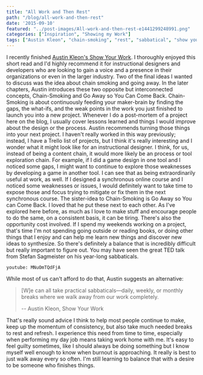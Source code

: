 ```yaml
---
title: "All Work and Then Rest"
path: "/blog/all-work-and-then-rest"
date: '2015-09-10'
featured: "../post-images/All-work-and-then-rest-e1441299248991.png"
categories: ["Inspiration", "Showing my Work"]
tags: ["Austin Kleon", "chain-smoking", "rest", "sabbatical", "show your work"]
---
```


I recently finished [Austin Kleon's Show Your Work](/blog/how-not-to-be-an-instructional-design-professional/). I thoroughly enjoyed this short read and I'd highly recommend it for instructional designers and developers who are looking to gain a voice and a presence in their organizations or even in the larger industry. Two of the final ideas I wanted to discuss was the idea about chain smoking and going away. In the later chapters, Austin introduces these two opposite but interconnected concepts, Chain-Smoking and Go Away so You Can Come Back. Chain-Smoking is about continuously feeding your maker-brain by finding the gaps, the what-ifs, and the weak points in the work you just finished to launch you into a new project. Whenever I do a post-mortem of a project here on the blog, I usually cover lessons learned and things I would improve about the design or the process. Austin recommends turning those things into your next project. I haven't really worked in this way previously; instead, I have a Trello list of projects, but I think it's really interesting and I wonder what it might look like for an instructional designer. I think, for us, instead of being a content chain, it would more likely be an process or tool exploration chain. For example, if I did a game design in one tool and I noticed some gaps, I might want to continue to explore those weaknesses by developing a game in another tool. I can see that as being extraordinarily useful at work, as well. If I designed a synchronous online course and I noticed some weaknesses or issues, I would definitely want to take time to expose those and focus trying to mitigate or fix them in the next synchronous course. The sister-idea to Chain-Smoking is Go Away so You can Come Back. I loved that he put these next to each other. As I've explored here before, as much as I love to make stuff and encourage people to do the same, on a consistent basis, it can be tiring. There's also the opportunity cost involved. If I spend my weekends working on a project, that's time I'm not spending going outside or reading books, or doing other things that I enjoy and can help me learn new things and discover new ideas to synthesize. So there's definitely a balance that is incredibly difficult but really important to figure out. You may have seen the great TED talk from Stefan Sagmeister on his year-long sabbaticals.

`youtube: MNuOmTQdFjA`

While most of us can't afford to do that, Austin suggests an alternative:

> [W]e can all take practical sabbaticals—daily, weekly, or monthly breaks where we walk away from our work completely.
>
> -- Austin Kleon, Show Your Work

That's really sound advice I think to help most people continue to make, keep up the momentum of consistency, but also take much needed breaks to rest and refresh. I experience this need from time to time, especially when performing my day job means taking work home with me. It's easy to feel guilty sometimes, like I should always be doing something but I know myself well enough to know when burnout is approaching. It really is best to just walk away every so often. I'm still learning to balance that with a desire to be someone who finishes things.
